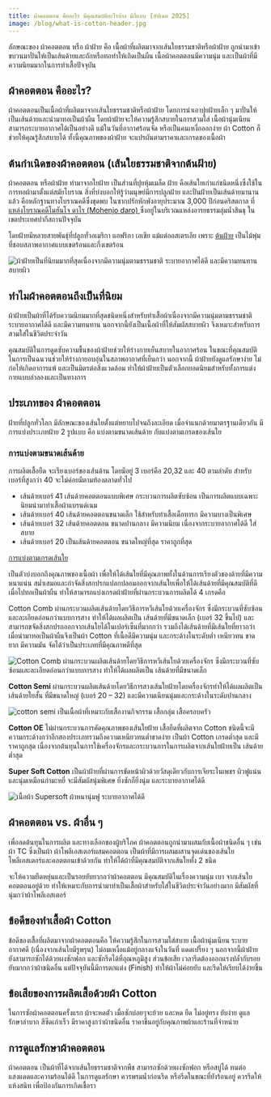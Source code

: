 ```yaml
---
title: ผ้าคอตตอน คืออะไร มีคุณสมบัติอะไรบ้าง มีกี่แบบ [อัปเดต 2025]
image: /blog/what-is-cotton-header.jpg
---
```


ลักษณะของ ผ้าคอตตอน หรือ ผ้าฝ้าย คือ เนื้อผ้าที่ผลิตมาจากเส้นใยธรรมชาติหรือผ้าฝ้าย ถูกนำมาเข้าขบวนมาปั่นให้เป็นเส้นด้ายและถักหรือทอทำให้เกิดเป็นผืน เนื้อผ้าคอตตอนมีความนุ่ม และเป็นผ้าที่มีความนิยมมากในการทำเสื้อปัจจุบัน

## ผ้าคอตตอน คืออะไร?

ผ้าคอตตอนเป็นเนื้อผ้าที่ผลิตมาจากเส้นใยธรรมชาติหรือผ้าฝ้าย โดยการนำเอาปุยฝ้ายเล็ก ๆ มาปั่นให้เป็นเส้นด้ายและนำมาทอเป็นผ้าผืน โดยผ้าฝ้ายจะให้ความรู้สึกสบายในการสวมใส่ เนื้อผ้านุ่มเนียน สามารถระบายอากาศได้เป็นอย่างดี แม้ในวันที่อากาศร้อนจัด หรือเป็นคนเหงื่อออกง่าย ผ้า Cotton ก็ช่วยให้คุณรู้สึกสบายได้ ทั้งนี้คุณภาพของผ้าฝ้าย จะแปรผันตามราคาและเกรดของเนื้อผ้า

## ต้นกำเนิดของผ้าคอตตอน (เส้นใยธรรมชาติจากต้นฝ้าย)

ผ้าคอตตอน หรือผ้าฝ้าย ทำมาจากใยฝ้าย เป็นส่วนที่ปุยหุ้มเมล็ด ฝ้าย คือเส้นใยเก่าแก่ชนิดหนึ่งซึ่งใช้ในการทอผ้ามาตั้งแต่สมัยโบราณ สิ่งที่บ่งบอกให้รู้ว่ามนุษย์มีการปลูกฝ้าย และปั่นฝ้ายเป็นเส้นด้ายมานานแล้ว คือหลักฐานทางโบราณคดีซึ่งขุดพบ ในซากปรักหักพังอายุประมาณ 3,000 ปีก่อนคริสตกาล ที่[แหล่งโบราณคดีโมฮันโจ ดาโร (Mohenjo daro) ](https://artsandculture.google.com/entity/m0k9kx?hl=th) ซึ่งอยู่ในบริเวณแหล่งอารยธรรมลุ่มน้ำสินธุ ในเขตประเทศปากีสถานปัจจุบัน

โดยฝ้ายมีหลายสายพันธุ์ที่ปลูกทั่วอเมริกา แอฟริกา เอเชีย แม้แต่ออสเตรเลีย เพราะ [ต้นฝ้าย](https://khaolan.redcross.or.th/ฝ้าย/#:~:text=ลักษณะของต้นฝ้าย,มีขนละเอียดขึ้นหนาแน่น) เป็นไม้พุ่มที่ชอบสภาพอากาศแบบเขตร้อนและกึ่งเขตร้อน


![ผ้าฝ้ายเป็นที่นิยมมากที่สุดเนื่องจากมีความนุ่มตามธรรมชาติ ระบายอากาศได้ดี และมีความทนทาน สบายผิว](/blog/what-is-cotton-1.jpg)

## ทำไมผ้าคอตตอนถึงเป็นที่นิยม

ผ้าฝ้ายเป็นผ้าที่ได้รับความนิยมมากที่สุดชนิดหนึ่งสำหรับทำเสื้อผ้าเนื่องจากมีความนุ่มตามธรรมชาติ ระบายอากาศได้ดี และมีความทนทาน นอกจากนี้ยังเป็นเนื้อผ้าที่ให้สัมผัสสบายผิว จึงเหมาะสำหรับการสวมใส่ในชีวิตประจำวัน

คุณสมบัติในการดูดซับความชื้นของผ้าฝ้ายช่วยให้ร่างกายเย็นสบายในอากาศร้อน ในขณะที่คุณสมบัติในการเป็นฉนวนช่วยให้ร่างกายอบอุ่นในสภาพอากาศที่เย็นกว่า นอกจากนี้ ผ้าฝ้ายยังดูแลรักษาง่าย ไม่ก่อให้เกิดอาการแพ้ และเป็นมิตรต่อสิ่งแวดล้อม ทำให้ผ้าฝ้ายเป็นตัวเลือกยอดนิยมสำหรับทั้งการแต่งกายแบบลำลองและเป็นทางการ

## ประเภทของ ผ้าคอตตอน

ฝ้ายที่ปลูกทั่วโลก มีลักษณะของเส้นใยตั้งแต่หยาบไปจนถึงละเอียด เมื่อจำแนกด้วยมาตรฐานเดียวกัน มีการแบ่งประเภทฝ้าย 2 รูปแบบ คือ แบ่งตามขนาดเส้นด้าย กับแบ่งตามเกรดของเส้นใย

### การแบ่งตามขนาดเส้นด้าย

การผลิตเสื้อยืด จะเรียงเบอร์ของเส้นด้าน โดยมีอยู่ 3 เบอร์คือ 20,32 และ 40 ตามลำดับ สำหรับเบอร์ที่สูงกว่า 40 จะไม่ค่อยมีตามท้องตลาดทั่วไป

- เส้นด้ายเบอร์ 41 เส้นด้ายคอตตอนแบบพิเศษ กระบวนการผลิตซับซ้อน เป็นการผลิตแบบเฉพาะ นิยมนำมาทำเสื้อผ้าแบรนด์เนม
- เส้นด้ายเบอร์ 40 เส้นด้ายคอตตอนขนาดเล็ก ใช้สำหรับทำเสื้อเด็กทารก มีความบางเป็นพิเศษ
- เส้นด้ายเบอร์ 32 เส้นด้ายคอตตอน ขนาดปานกลาง มีความนิยม เนื่องจากระบายอากาศได้ดี ใส่สบาย
- เส้นด้ายเบอร์ 20 เป็นเส้นด้ายคอตตอน ขนาดใหญ่ที่สุด ราคาถูกที่สุด

[การแบ่งตามเกรดเส้นใย](/somsritshirt-cotton)

เป็นตัวบ่งบอกถึงคุณภาพของเนื้อผ้า เพื่อให้ได้เส้นใยที่มีคุณภาพทั้งในด้านการเรียงตัวของด้ายที่มีความหนาแน่น สม่ำเสมอและกำจัดสิ่งสกปรกแปลกปลอมออกจากเส้นใยเพื่อให้ได้เส้นด้ายที่มีคุณสมบัติที่ดี เมื่อไปทอเป็นผ้าผืน ทำให้สามารถแบ่งเกรดผ้าฝ้ายที่ผ่านกระบวนการผลิตได้ 4 เกรดคือ

Cotton Comb ผ่านกระบวนผลิตเส้นด้ายโดยวิธีการหวีเส้นใยด้วยเครื่องจักร ซึ่งมีกระบวนที่ซับซ้อนและละเอียดอ่อนกว่าแบบการสาง ทำให้ได้ผลผลิตเป็น เส้นด้ายที่มีขนาดเล็ก (เบอร์ 32 ขึ้นไป) และสามารถขจัดสิ่งสกปรกออกจากเส้นใยได้ในเปอร์เซ็นที่มากกว่า รวมถึงได้เส้นด้ายที่มีเส้นใยที่ยาวกว่า เมื่อนำมาทอเป็นผ้าผืนจึงเป็นผ้า Cotton ที่เนื้อดีมีความนุ่ม และกระด้างในระดับต่ำ เหนียวทน ขาดยาก มีความมัน จัดได้ว่าเป็นประเภทที่มีคุณภาพดีที่สุด

![Cotton Comb ผ่านกระบวนผลิตเส้นด้ายโดยวิธีการหวีเส้นใยด้วยเครื่องจักร ซึ่งมีกระบวนที่ซับซ้อนและละเอียดอ่อนกว่าแบบการสาง ทำให้ได้ผลผลิตเป็น เส้นด้ายที่มีขนาดเล็ก](/blog/what-is-cotton-2.jpg)

**Cotton Semi** ผ่านกระบวนผลิตเส้นด้ายโดยวิธีการสางเส้นใยฝ้ายโดยครื่องจักรทำให้ได้ผลผลิตเป็นเส้นด้ายใยสั้น ที่มีขนาดใหญ่ (เบอร์ 20 – 32) และมีความเนียนนุ่มและกระด้างในระดับปานกลาง

![cotton semi เป็นเนื้อผ้าที่เหมาะกับเสื้องานกิจกรรม เสื้อกลุ่ม เสื้อครอบครัว](/blog/what-is-cotton-3.jpg)

**Cotton OE** ไม่ผ่านกระบวนการคัดคุณภาพของเส้นใยฝ้าย เสื้อยืดที่ผลิตจาก Cotton ชนิดนี้จะมีความกระด้างกว่าอีกสองประเภทรวมถึงความเหนียวทนต่ำขาดง่าย เป็นผ้า Cotton เกรดต่ำสุด และมีราคาถูกสุด เนื่องจากต้นทุนในการใช้เครื่องจักรและกระบวนการในการผลิตจากเส้นใยฝ้ายเป็น เส้นด้ายต่ำสุด

**Super Soft Cotton** เป็นผ้าฝ้ายที่ผ่านการขัดหน้าผิวด้วยวัสดุเดียวกับการเจียระไนเพชร ผิวฟูแน่น และนุ่มเหมือนกำมะหยี่ จะมีสัมผัสนุ่มพิเศษ ยิ่งซักก็ยิ่งนุ่ม และระบายอากาศได้ดี

![เนื้อผ้า Supersoft ผ้าหนานุ่มฟู ระบายอากาศได้ดี](/blog/what-is-cotton-4.jpg)

## ผ้าคอตตอน vs. ผ้าอื่น ๆ

เพื่อลดต้นทุนในการผลิต และทางเลือกของผู้บริโภค ผ้าคอตตอนถูกนำมาผสมกับเนื้อผ้าชนิดอื่น ๆ เช่น ผ้า TC ซึ่งเป็นผ้า ผ้าโพลีเอสเตอร์ผสมคอตตอน เป็นผ้าที่มีการผสมผสานจุดเด่นของเส้นใยโพลีเอสเตอร์และคอตตอนเข้าด้วยกัน ทำให้ได้ผ้าที่มีคุณสมบัติจากเส้นใยทั้ง 2 ชนิด

จะให้ความยืดหยุ่นและเป็นรอยยับยากกว่าผ้าคอตตอน มีคุณสมบัติในเรื่องความนุ่ม เบา จากเส้นใยคอตตอนอยู่ด้วย ทำให้เหมาะกับการนำมาทำเป็นเสื้อผ้าสำหรับใส่ในชีวิตประจำวันอย่างมาก มีสัมผัสที่นุ่มกว่าผ้าโพลีเอสเตอร์

## ข้อดีของทำเสื้อผ้า Cotton

ข้อดีของเสื้อที่ผลิตมาจากผ้าคอตตอนคือ ให้ความรู้สึกในการสวมใส่สบาย เนื้อผ้านุ่มเนียน ระบายอากาศดี (เนื่องจากเส้นใยมีรูพรุน) ไม่อมเหงื่อแม้อยู่กลางแจ้งในวันที่ แดดเปรี้ยง ๆ นอกจากนี้ผ้าฝ้ายยังสามารถซักได้ด้วยผงซักฟอก และซักรีดได้ที่อุณหภูมิสูง ส่วนข้อเสีย เวลารีดต้องออกแรงปล้ำกับรอยยับมากกว่าผ้าชนิดอื่น แต่ปัจจุบันนี้มีการตกแต่ง (Finish) ทำให้ผ้าไม่ค่อยยับ และรีดให้เรียบได้ง่ายขึ้น

## ข้อเสียของการผลิตเสื้อด้วยผ้า Cotton

ในการซักผ้าคอตตอนครั้งแรก ผ้าจะหดตัว เมื่อซักบ่อยๆจะย้วย และหด ยืด ไม่อยู่ทรง ยับง่าย ดูแลรักษาลำบาก สีซีดเก่าเร็ว มีราคาสูงกว่าผ้าชนิดอื่น ราคาขึ้นอยู่กับคุณภาพผ้าและร้านที่จำหน่าย

## การดูแลรักษาผ้าคอตตอน

ผ้าคอตตอน เป็นผ้าที่ได้จากเส้นใยธรรมชาติจากพืช สามารถซักด้วยผงซักฟอก หรือสบู่ได้ ทนต่อแสงแดดและความร้อนได้ดี ในการดูแลรักษา ควรพรมน้ำก่อนรีด หรือรีดในขณะที่ยังร้อนอยู่ ควรรีดให้แห้งสนิท เพื่อป้องกันการเกิดเชื้อรา



